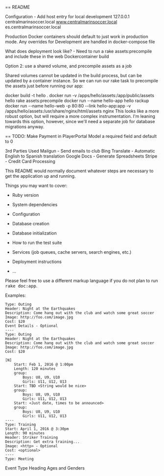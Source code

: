 == README

Configuration -
    Add host entry for local development
    127.0.0.1 centralmarinsoccer.local www.centralmarinsoccer.local es.centralmarinsoccer.local

Production
    Docker containers should default to just work in production mode. Any overrides for Development are handled in docker-compose file

What does deployment look like?
    - Need to run a rake assets:precompile and include these in the web Dockercontainer build

Option 2: use a shared volume, and precompile assets as a job

Shared volumes cannot be updated in the build process, but can be updated by a container instance. So we can run our rake task to precompile the assets just before running our app:

docker build -t hello .
docker run -v /apps/hello/assets:/app/public/assets hello rake assets:precompile
docker run --name hello-app hello rackup
docker run --name hello-web -p 80:80 --link hello-app:app -v /apps/hello/assets:/usr/share/nginx/html/assets nginx
This looks like a more robust option, but will require a more complex instrumentation. I'm leaning towards this option, however, since we'll need a separate job for database migrations anyway.



== TODO: Make Payment in PlayerPortal Model a required field and default to 0

3rd Parties Used
Mailgun - Send emails to club
Bing Translate - Automatic English to Spanish translation
Google Docs - Generate Spreadsheets
Stripe - Credit Card Processing

This README would normally document whatever steps are necessary to get the
application up and running.

Things you may want to cover:

* Ruby version

* System dependencies

* Configuration

* Database creation

* Database initialization

* How to run the test suite

* Services (job queues, cache servers, search engines, etc.)

* Deployment instructions

* ...


Please feel free to use a different markup language if you do not plan to run
<tt>rake doc:app</tt>.

Examples:

    Type: Outing
    Header: Night at the Earthquakes
    Description: Come hang out with the club and watch some great soccer
    Image: http://foo.com/image.jpg
    Cost: $20
    Event Details - Optional
    ----
    Type: Outing
    Header: Night at the Earthquakes
    Description: Come hang out with the club and watch some great soccer
    Image: http://foo.com/image.jpg
    Cost: $20

    [N]
        Start: Feb 1, 2016 @ 1:00pm
        Length: 120 minutes
        group:
            Boys: U8, U9, U10
            Girls: U11, U12, U13
        Start: TBD <String would be nice>
        group:
            Boys: U8, U9, U10
            Girls: U11, U12, U13
        Start: <Just date, times to be announced>
        group:
            Boys: U8, U9, U10
            Girls: U11, U12, U13
    ----
    Type: Training
    Start: April 1, 2016 @ 3:30pm
    Length: 90 minutes
    Header: Striker Training
    Description: Get extra training...
    Image: <http> - Optional
    Cost: <optional>
    ----
    Type: Meeting
Event
    Type
    Heading
    Ages and Genders
